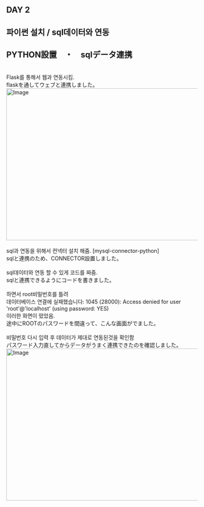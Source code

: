 ## DAY 2
## 파이썬 설치 / sql데이터와 연동
## PYTHON設置　・　sqlデータ連携

<br>
Flask를 통해서 웹과 연동시킴.　　
<br>
flaskを通してウェブと連携しました。

<br>
<img width="800" height="400" alt="Image" src="https://github.com/user-attachments/assets/3cc64efd-8bbb-4b9f-bace-12a73bd1b257" />
<br/>
<br/>
sql과 연동을 위해서 컨넥터 설치 해줌. [mysql-connector-python]
<br>sqlと連携のため、CONNECTOR設置しました。
<br/>
<br/>
sql데이터와 연동 할 수 있게 코드를 짜줌.　　
<br>sqlと連携できるようにコードを書きました。
<br/>
<br/>
하면서 root비밀번호를 틀려  <br>데이터베이스 연결에 실패했습니다: 1045 (28000): Access denied for user 'root'@'localhost' (using password: YES)<br>  이러한 화면이 떴었음. 　　
<br>途中にROOTのパスワードを間違って、こんな画面がでました。
<br/>
<br/>
비밀번호 다시 입력 후 데이터가 제대로 연동된것을 확인함　　
<br>パスワード入力直してからデータがうまく連携できたのを確認しました。
<br>
<img width="600" height="400" alt="Image" src="https://github.com/user-attachments/assets/f7d577d5-d326-417e-849b-0e2770827341" />
